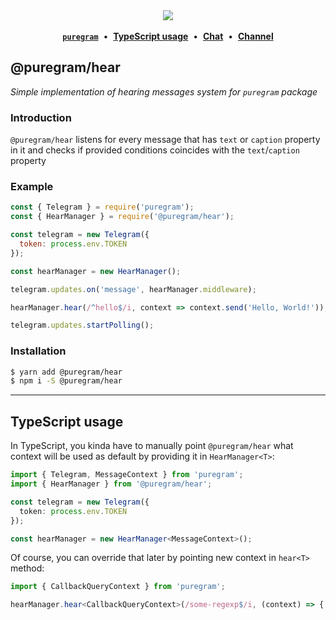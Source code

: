 <div align='center'>
  <img src='https://i.imgur.com/ZzjmE8i.png' />
</div>

<br />

<div align='center'>
  <a href='https://github.com/nitreojs/puregram'><b><code>puregram</code></b></a>
  <span>&nbsp;•&nbsp;</span>
  <a href='#typescript-usage'><b>TypeScript usage</b></a>
  <span>&nbsp;•&nbsp;</span>
  <a href='https://t.me/puregram_chat'><b>Chat</b></a>
  <span>&nbsp;•&nbsp;</span>
  <a href='https://t.me/puregram_channel'><b>Channel</b></a>
</div>

## @puregram/hear

_Simple implementation of hearing messages system for `puregram` package_

### Introduction

`@puregram/hear` listens for every message that has `text` or `caption` property in it and checks if provided conditions coincides with the `text`/`caption` property

### Example
```js
const { Telegram } = require('puregram');
const { HearManager } = require('@puregram/hear');

const telegram = new Telegram({
  token: process.env.TOKEN
});

const hearManager = new HearManager();

telegram.updates.on('message', hearManager.middleware);

hearManager.hear(/^hello$/i, context => context.send('Hello, World!'));

telegram.updates.startPolling();
```

### Installation

```sh
$ yarn add @puregram/hear
$ npm i -S @puregram/hear
```

---

## TypeScript usage

In TypeScript, you kinda have to manually point `@puregram/hear` what context will be used as default by providing it in `HearManager<T>`:

```ts
import { Telegram, MessageContext } from 'puregram';
import { HearManager } from '@puregram/hear';

const telegram = new Telegram({
  token: process.env.TOKEN
});

const hearManager = new HearManager<MessageContext>();
```

Of course, you can override that later by pointing new context in `hear<T>` method:

```ts
import { CallbackQueryContext } from 'puregram';

hearManager.hear<CallbackQueryContext>(/some-regexp$/i, (context) => { /* ... */ });
```
